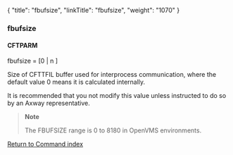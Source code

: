 {
    "title": "fbufsize",
    "linkTitle": "fbufsize",
    "weight": "1070"
}<span id="fbufsize"></span>

### fbufsize

#### CFTPARM

fbufsize = \[0 | n \]

Size of CFTTFIL buffer used for interprocess communication, where the default value 0 means it is calculated internally.

It is recommended that you not modify this value unless instructed to do so by an Axway representative.

> **Note**
>
> The FBUFSIZE range is 0 to 8180 in OpenVMS environments.

[Return to Command index](../../)
